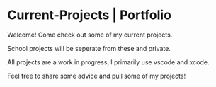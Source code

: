 # Current-Projects | Portfolio


Welcome! Come check out some of my current projects.

School projects will be seperate from these and private.

All projects are a work in progress, I primarily use vscode and xcode.

Feel free to share some advice and pull some of my projects!
